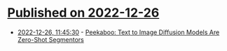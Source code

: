 # [Published on 2022-12-26](index.md)

* [2022-12-26, 11:45:30](https://news.ycombinator.com/item?id=34136879) - [Peekaboo: Text to Image Diffusion Models Are Zero-Shot Segmentors](https://arxiv.org/abs/2211.13224)
